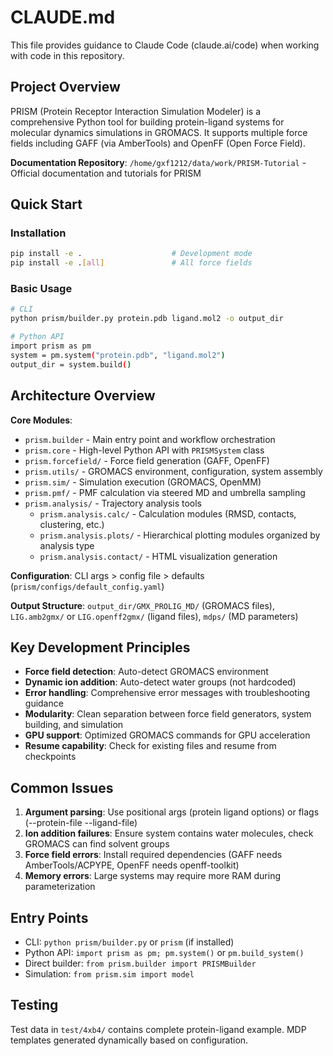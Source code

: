 # CLAUDE.md

This file provides guidance to Claude Code (claude.ai/code) when working with code in this repository.

## Project Overview

PRISM (Protein Receptor Interaction Simulation Modeler) is a comprehensive Python tool for building protein-ligand systems for molecular dynamics simulations in GROMACS. It supports multiple force fields including GAFF (via AmberTools) and OpenFF (Open Force Field).

**Documentation Repository**: `/home/gxf1212/data/work/PRISM-Tutorial` - Official documentation and tutorials for PRISM

## Quick Start

### Installation
```bash
pip install -e .                    # Development mode
pip install -e .[all]               # All force fields
```

### Basic Usage
```bash
# CLI
python prism/builder.py protein.pdb ligand.mol2 -o output_dir

# Python API
import prism as pm
system = pm.system("protein.pdb", "ligand.mol2")
output_dir = system.build()
```

## Architecture Overview

**Core Modules**:
- `prism.builder` - Main entry point and workflow orchestration
- `prism.core` - High-level Python API with `PRISMSystem` class
- `prism.forcefield/` - Force field generation (GAFF, OpenFF)
- `prism.utils/` - GROMACS environment, configuration, system assembly
- `prism.sim/` - Simulation execution (GROMACS, OpenMM)
- `prism.pmf/` - PMF calculation via steered MD and umbrella sampling
- `prism.analysis/` - Trajectory analysis tools
  - `prism.analysis.calc/` - Calculation modules (RMSD, contacts, clustering, etc.)
  - `prism.analysis.plots/` - Hierarchical plotting modules organized by analysis type
  - `prism.analysis.contact/` - HTML visualization generation

**Configuration**: CLI args > config file > defaults (`prism/configs/default_config.yaml`)

**Output Structure**: `output_dir/GMX_PROLIG_MD/` (GROMACS files), `LIG.amb2gmx/` or `LIG.openff2gmx/` (ligand files), `mdps/` (MD parameters)

## Key Development Principles

- **Force field detection**: Auto-detect GROMACS environment
- **Dynamic ion addition**: Auto-detect water groups (not hardcoded)
- **Error handling**: Comprehensive error messages with troubleshooting guidance
- **Modularity**: Clean separation between force field generators, system building, and simulation
- **GPU support**: Optimized GROMACS commands for GPU acceleration
- **Resume capability**: Check for existing files and resume from checkpoints

## Common Issues

1. **Argument parsing**: Use positional args (protein ligand options) or flags (--protein-file --ligand-file)
2. **Ion addition failures**: Ensure system contains water molecules, check GROMACS can find solvent groups
3. **Force field errors**: Install required dependencies (GAFF needs AmberTools/ACPYPE, OpenFF needs openff-toolkit)
4. **Memory errors**: Large systems may require more RAM during parameterization

## Entry Points

- CLI: `python prism/builder.py` or `prism` (if installed)
- Python API: `import prism as pm; pm.system()` or `pm.build_system()`
- Direct builder: `from prism.builder import PRISMBuilder`
- Simulation: `from prism.sim import model`

## Testing

Test data in `test/4xb4/` contains complete protein-ligand example. MDP templates generated dynamically based on configuration.